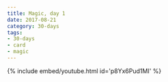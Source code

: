 ```yaml
---
title: Magic, day 1
date: 2017-08-21
category: 30-days
tags:
- 30-days
- card
- magic
---
```

{% include embed/youtube.html id='p8Yx6Pud1MI' %}
